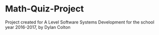 # Math-Quiz-Project

Project created for A Level Software Systems Development for the school year 2016-2017, by Dylan Colton
